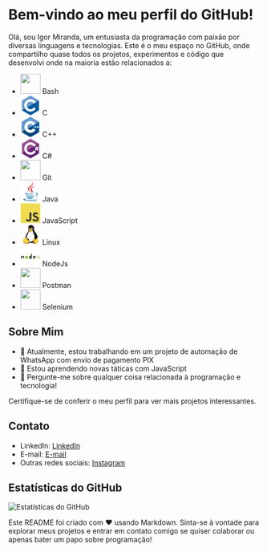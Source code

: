 # Bem-vindo ao meu perfil do GitHub!

Olá, sou Igor Miranda, um entusiasta da programação com paixão por diversas linguagens e tecnologias. Este é o meu espaço no GitHub, onde compartilho quase todos os projetos, experimentos e código que desenvolvi onde na maioria estão relacionados a:

- <img src="https://camo.githubusercontent.com/bbb327d6ba7708520eaafd13396fed64d73bf5df5c4cdd0ba03cf0843f7a9340/68747470733a2f2f7777772e766563746f726c6f676f2e7a6f6e652f6c6f676f732f676e755f626173682f676e755f626173682d69636f6e2e737667" width="40" height="40"> Bash
- <img src="https://raw.githubusercontent.com/devicons/devicon/master/icons/c/c-original.svg" width="40" height="40"> C
- <img src="https://raw.githubusercontent.com/devicons/devicon/master/icons/cplusplus/cplusplus-original.svg" width="40" height="40"> C++
- <img src="https://raw.githubusercontent.com/devicons/devicon/master/icons/csharp/csharp-original.svg" width="40" height="40"> C#
- <img src="https://camo.githubusercontent.com/fbfcb9e3dc648adc93bef37c718db16c52f617ad055a26de6dc3c21865c3321d/68747470733a2f2f7777772e766563746f726c6f676f2e7a6f6e652f6c6f676f732f6769742d73636d2f6769742d73636d2d69636f6e2e737667" width="40" height="40"> Git
- <img src="https://raw.githubusercontent.com/devicons/devicon/master/icons/java/java-original.svg" width="40" height="40"> Java
- <img src="https://raw.githubusercontent.com/devicons/devicon/master/icons/javascript/javascript-original.svg" width="40" height="40"> JavaScript
- <img src="https://raw.githubusercontent.com/devicons/devicon/master/icons/linux/linux-original.svg" width="40" height="40"> Linux
- <img src="https://raw.githubusercontent.com/devicons/devicon/master/icons/nodejs/nodejs-original-wordmark.svg" width="40" height="40"> NodeJs
- <img src="https://camo.githubusercontent.com/93b32389bf746009ca2370de7fe06c3b5146f4c99d99df65994f9ced0ba41685/68747470733a2f2f7777772e766563746f726c6f676f2e7a6f6e652f6c6f676f732f676574706f73746d616e2f676574706f73746d616e2d69636f6e2e737667" width="40" height="40"> Postman
- <img src="https://raw.githubusercontent.com/detain/svg-logos/780f25886640cef088af994181646db2f6b1a3f8/svg/selenium-logo.svg" width="40" height="40"> Selenium


## Sobre Mim

- 🔭 Atualmente, estou trabalhando em um projeto de automação de WhatsApp com envio de pagamento PIX
- 🌱 Estou aprendendo novas táticas com JavaScript
- 💬 Pergunte-me sobre qualquer coisa relacionada à programação e tecnologia!

Certifique-se de conferir o meu perfil para ver mais projetos interessantes.

## Contato

- LinkedIn: [LinkedIn](https://www.linkedin.com/in/igorcmiranda/)
- E-mail: [E-mail](igorcmiranda3110@gmail.com)
- Outras redes sociais: [Instagram](https://www.instagram.com/igorc_miranda/)

## Estatísticas do GitHub

![Estatísticas do GitHub](https://github-readme-stats.vercel.app/api?username=igorcmiranda&show_icons=true&theme=dark)

Este README foi criado com ❤️ usando Markdown. Sinta-se à vontade para explorar meus projetos e entrar em contato comigo se quiser colaborar ou apenas bater um papo sobre programação!

